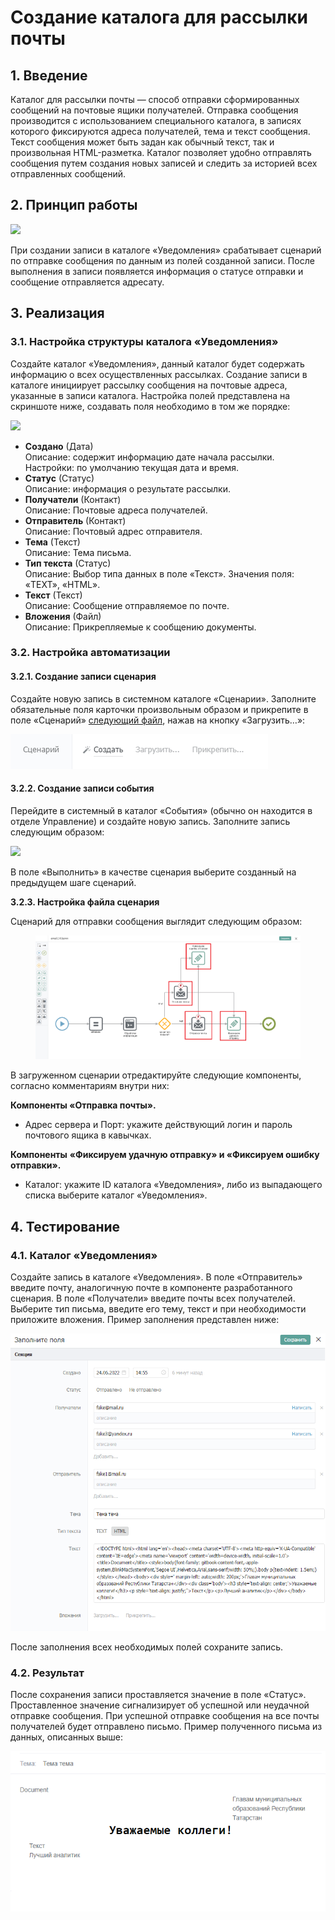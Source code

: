 # Создание каталога для рассылки почты

## 1. **Введение**

Каталог для рассылки почты — способ отправки сформированных сообщений на почтовые ящики получателей. Отправка сообщения производится с использованием специального каталога, в записях которого фиксируются адреса получателей, тема и текст сообщения. Текст сообщения может быть задан как обычный текст, так и произвольная HTML-разметка. Каталог позволяет удобно отправлять сообщения путем создания новых записей и следить за историей всех отправленных сообщений.

## **2. Принцип работы**

![](../../.gitbook/assets/5Схема\_Работы.jpg)

При создании записи в каталоге «Уведомления» срабатывает сценарий по отправке сообщения по данным из полей созданной записи. После выполнения в записи появляется информация о статусе отправки и сообщение отправляется адресату.

## **3. Реализация**

### **3.1. Настройка структуры каталога «Уведомления»**

Создайте каталог «Уведомления», данный каталог будет содержать информацию о всех осуществленных рассылках. Создание записи в каталоге инициирует рассылку сообщения на почтовые адреса, указанные в записи каталога. Настройка полей представлена на скриншоте ниже, создавать поля необходимо в том же порядке:

![](../../.gitbook/assets/1Структура\_Каталога.png)

* **Создано** (Дата)\
  Описание: содержит информацию дате начала рассылки.\
  Настройки: по умолчанию текущая дата и время.
* **Статус** (Статус)\
  Описание: информация о результате рассылки.
* **Получатели** (Контакт)\
  Описание: Почтовые адреса получателей.
* **Отправитель** (Контакт)\
  Описание: Почтовый адрес отправителя.
* **Тема** (Текст)\
  Описание: Тема письма.
* **Тип текста** (Статус)\
  Описание: Выбор типа данных в поле «Текст». Значения поля: «TEXT», «HTML».
* **Текст** (Текст)\
  Описание: Сообщение отправляемое по почте.
* **Вложения** (Файл)\
  Описание: Прикрепляемые к сообщению документы.

### **3.2. Настройка автоматизации**

#### **3.2.1. Создание записи сценария**

Создайте новую запись в системном каталоге «Сценарии». Заполните обязательные поля карточки произвольным образом и прикрепите в поле «Сценарий» [следующий файл](https://drive.google.com/file/d/1UWCBzrNEju3rt6PO-0IqBL6Pn\_KzYKEq/view?usp=sharing), нажав на кнопку «Загрузить…»:

![](<../../.gitbook/assets/Загрузить сценарий (1).png>)

#### **3.2.2. Создание записи события**

Перейдите в системный в каталог «События» (обычно он находится в отделе Управление) и создайте новую запись. Заполните запись следующим образом:

![](../../.gitbook/assets/2Настройка\_События.png)

В поле «Выполнить» в качестве сценария выберите созданный на предыдущем шаге сценарий.

**3.2.3. Настройка файла сценария**

Сценарий для отправки сообщения выглядит следующим образом:



<figure><img src="../../.gitbook/assets/scenariy (1).png" alt=""><figcaption></figcaption></figure>

В загруженном сценарии отредактируйте следующие компоненты, согласно комментариям внутри них:

**Компоненты «Отправка почты».**

* Адрес сервера и Порт: укажите действующий логин и пароль почтового ящика в кавычках.

**Компоненты** **«Фиксируем удачную отправку» и «Фиксируем ошибку отправки».**

* Каталог: укажите ID каталога «Уведомления», либо из выпадающего списка выберите каталог «Уведомления».

## **4. Тестирование**

### **4.1. Каталог «Уведомления»**

Создайте запись в каталоге «Уведомления». В поле «Отправитель» введите почту, аналогичную почте в компоненте разработанного сценария. В поле «Получатели» введите почты всех получателей. Выберите тип письма, введите его тему, текст и при необходимости приложите вложения. Пример заполнения представлен ниже:

![](../../.gitbook/assets/7Форма.png)

После заполнения всех необходимых полей сохраните запись.

### 4.2. Результат

После сохранения записи проставляется значение в поле «Статус». Проставленное значение сигнализирует об успешной или неудачной отправке сообщения. При успешной отправке сообщения на все почты получателей будет отправлено письмо. Пример полученного письма из данных, описанных выше:

![](../../.gitbook/assets/8Результат.png)
